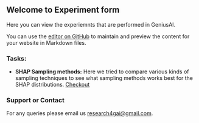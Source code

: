 ## Welcome to Experiment form

Here you can view the experiemnts that are performed in GeniusAI.

You can use the [editor on GitHub](https://github.com/geniusai-research/experiments/edit/main/docs/index.md) to maintain and preview the content for your website in Markdown files.


### Tasks:
* **SHAP Sampling methods:** Here we tried to compare various kinds of sampling techniques to see what sampling methods works best for the SHAP distributions. [Checkout](https://github.com/geniusai-research/experiments/main/docs/shap-sampling.html)


### Support or Contact

For any queries please email us research4gai@gmail.com.

